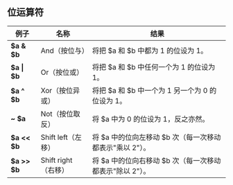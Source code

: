 ## 位运算符

| 例子          | 名称                | 结果                                                     |
| ------------- | ------------------- | -------------------------------------------------------- |
| **\$a \& $b** | And（按位与）       | 将把 $a 和 $b 中都为 1 的位设为 1。                      |
| **\$a \| $b** | Or（按位或）        | 将把 $a 和 $b 中任何一个为 1 的位设为 1。                |
| **\$a ^ $b**  | Xor（按位异或）     | 将把 $a 和 $b 中一个为 1 另一个为 0 的位设为 1。         |
| **~ \$a**     | Not（按位取反）     | 将 $a 中为 0 的位设为 1，反之亦然。                      |
| **\$a << $b** | Shift left（左移）  | 将 $a 中的位向左移动 $b 次（每一次移动都表示"乘以 2"）。 |
| **\$a >> $b** | Shift right（右移） | 将 $a 中的位向右移动 $b 次（每一次移动都表示"除以 2"）。 |